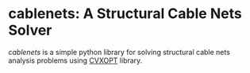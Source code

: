 # cablenets: A Structural Cable Nets Solver

_cablenets_ is a simple python library for solving structural cable nets analysis problems using [CVXOPT](https://cvxopt.org/) library.  
